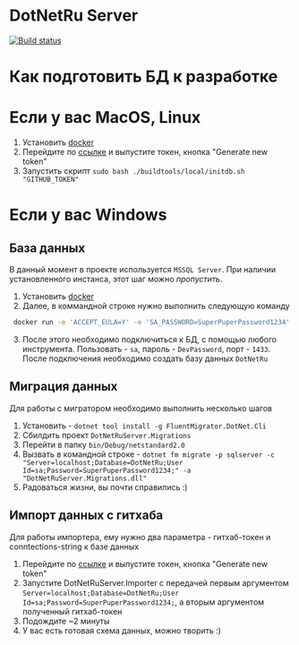 # DotNetRu Server

[![Build status](https://ci.appveyor.com/api/projects/status/k48inxyw1s45avka?svg=true)](https://ci.appveyor.com/project/AnatolyKulakov/server)


# Как подготовить БД к разработке

# Если у вас MacOS, Linux

1) Установить [docker](https://www.docker.com/products/docker-desktop)
2) Перейдите по [ссылке](https://github.com/settings/tokens) и выпустите токен, кнопка "Generate new token"
3) Запустить скрипт `sudo bash ./buildtools/local/initdb.sh "GITHUB_TOKEN"`

# Если у вас Windows
## База данных
В данный момент в проекте используется `MSSQL Server`. При наличии установленного инстанса, этот шаг можно *пропустить*.

1) Установить [docker](https://www.docker.com/products/docker-desktop)
2) Далее, в коммандной строке нужно выполнить следующую команду
```bash
 docker run -e 'ACCEPT_EULA=Y' -e 'SA_PASSWORD=SuperPuperPassword1234' -p 1433:1433 --name DotNetRuDB -d mcr.microsoft.com/mssql/server:2017-latest
 ```
3) После этого необходимо подключиться к БД, с помощью любого инструмента. Пользовать - `sa`, пароль - `DevPassword`, порт - `1433`. После подключения необходимо создать базу данных `DotNetRu`

## Миграция данных
Для работы с мигратором необходимо выполнить несколько шагов

1) Установить - `dotnet tool install -g FluentMigrator.DotNet.Cli`
2) Сбилдить проект `DotNetRuServer.Migrations`
3) Перейти в папку `bin/Debug/netstandard2.0`
4) Вызвать в командной строке - `dotnet fm migrate -p sqlserver -c "Server=localhost;Database=DotNetRu;User Id=sa;Password=SuperPuperPassword1234;" -a "DotNetRuServer.Migrations.dll"`
5) Радоваться жизни, вы почти справились :)

## Импорт данных с гитхаба
Для работы импортера, ему нужно два параметра - гитхаб-токен и conntections-string к базе данных

1) Перейдите по [ссылке](https://github.com/settings/tokens) и выпустите токен, кнопка "Generate new token"
2) Запустите DotNetRuServer.Importer с передачей первым аргументом `Server=localhost;Database=DotNetRu;User Id=sa;Password=SuperPuperPassword1234;`, а вторым аргументом полученный гитхаб-токен
3) Подождите ~2 минуты
4) У вас есть готовая схема данных, можно творить :)
